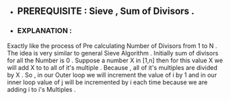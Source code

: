  - ## PREREQUISITE : Sieve , Sum of Divisors .
 
 - ### EXPLANATION :
  
  Exactly like the process of Pre calculating Number of Divisors from 1 to N .
  The idea is very similar to general Sieve Algorithm . Initially sum of divisors for all the Number is 0 . Suppose a number X in [1,n] then for this value X we will add X to to 
  all of it's multiple . Because , all of it's multiples are divided by X . So , in our Outer loop we will increment the value of i by 1 and in our inner loop value of j will be
  incremented by i each time because we are adding i to i's Multiples .
